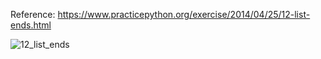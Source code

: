 Reference: https://www.practicepython.org/exercise/2014/04/25/12-list-ends.html

![12_list_ends](https://user-images.githubusercontent.com/3338753/52464032-34b69780-2bb4-11e9-9227-9e6a5ebd7b68.PNG)

